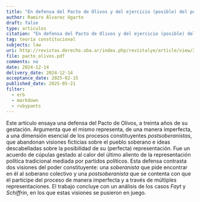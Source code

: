 ```yaml
---
title: "En defensa del Pacto de Olivos y del ejercicio (posible) del poder constituyente"
author: Ramiro Álvarez Ugarte
draft: false
type: articulos
citation: "En defensa del Pacto de Olivos y del ejercicio (posible) del poder constituyente, Lecciones y Ensayos, No. 113, (2024)" 
tag: teoría constitucional
subjects: law
uri: http://revistas.derecho.uba.ar/index.php/revistalye/article/view/2765
file: pacto_olivos.pdf
comments: no
date: 2024-12-14
delivery_date: 2024-12-14
acceptance_date: 2025-02-15
published_date: 2025-05-21
filter:
  - erb
  - markdown
  - rubypants
---
```


Este artículo ensaya una defensa del Pacto de Olivos, a treinta años de su gestación. Argumenta que el mismo representa, de una manera imperfecta, a una dimensión esencial de los procesos constituyentes *postsoberanistas*, que abandonan visiones ficticias sobre el pueblo soberano e ideas descabelladas sobre la posibilidad de su (perfecta) representación. Fue un acuerdo de cúpulas gestado al calor del último aliento de la representación política tradicional mediada por partidos políticos. Esta defensa contrasta dos visiones del poder constituyente: una *soberanista* que pide encontrar en él al soberano colectivo y una *postsoberanista* que se contenta con que él participe del proceso de manera imperfecta y a través de múltiples representaciones. El trabajo concluye con un análisis de los casos *Fayt* y *Schiffrin*, en los que estas visiones se pusieron en juego. 

